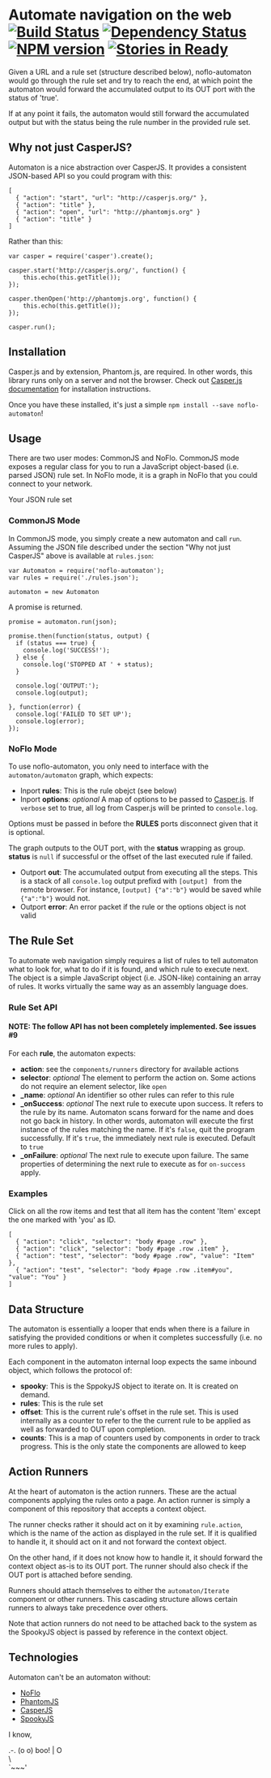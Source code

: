 # Automate navigation on the web <br/>[![Build Status](https://secure.travis-ci.org/kenhkan/noflo-automaton.png?branch=master)](http://travis-ci.org/kenhkan/noflo-automaton) [![Dependency Status](https://gemnasium.com/kenhkan/noflo-automaton.png)](https://gemnasium.com/kenhkan/noflo-automaton) [![NPM version](https://badge.fury.io/js/noflo-automaton.png)](http://badge.fury.io/js/noflo-automaton) [![Stories in Ready](https://badge.waffle.io/kenhkan/noflo-automaton.png)](http://waffle.io/kenhkan/noflo-automaton)

Given a URL and a rule set (structure described below), noflo-automaton would
go through the rule set and try to reach the end, at which point the automaton
would forward the accumulated output to its OUT port with the status of 'true'.

If at any point it fails, the automaton would still forward the accumulated
output but with the status being the rule number in the provided rule set.


## Why not just CasperJS?

Automaton is a nice abstraction over CasperJS. It provides a consistent
JSON-based API so you could program with this:

    [
      { "action": "start", "url": "http://casperjs.org/" },
      { "action": "title" },
      { "action": "open", "url": "http://phantomjs.org" }
      { "action": "title" }
    ]

Rather than this:

    var casper = require('casper').create();

    casper.start('http://casperjs.org/', function() {
        this.echo(this.getTitle());
    });

    casper.thenOpen('http://phantomjs.org', function() {
        this.echo(this.getTitle());
    });

    casper.run();


## Installation

Casper.js and by extension, Phantom.js, are required. In other words, this
library runs only on a server and not the browser. Check out [Casper.js
documentation](http://docs.casperjs.org/en/latest/installation.html) for
installation instructions.

Once you have these installed, it's just a simple `npm install --save
noflo-automaton`!


## Usage

There are two user modes: CommonJS and NoFlo. CommonJS mode exposes a regular class
for you to run a JavaScript object-based (i.e. parsed JSON) rule set. In NoFlo
  mode, it is a graph in NoFlo that you could connect to your network.

Your JSON rule set 

### CommonJS Mode

In CommonJS mode, you simply create a new automaton and call `run`. Assuming the
JSON file described under the section "Why not just CasperJS" above is
available at `rules.json`:

    var Automaton = require('noflo-automaton');
    var rules = require('./rules.json');

    automaton = new Automaton

A promise is returned.

    promise = automaton.run(json);

    promise.then(function(status, output) {
      if (status === true) {
        console.log('SUCCESS!');
      } else {
        console.log('STOPPED AT ' + status);
      }

      console.log('OUTPUT:');
      console.log(output);

    }, function(error) {
      console.log('FAILED TO SET UP');
      console.log(error);
    });

### NoFlo Mode

To use noflo-automaton, you only need to interface with the
`automaton/automaton` graph, which expects:

* Inport **rules**: This is the rule obejct (see below)
* Inport **options**: *optional* A map of options to be passed to
  [Casper.js](http://docs.casperjs.org/en/latest/modules/casper.html). If
  `verbose` set to true, all log from Casper.js will be printed to
  `console.log`.

Options must be passed in before the **RULES** ports disconnect given that it
is optional.

The graph outputs to the OUT port, with the **status** wrapping as group.
**status** is `null` if successful or the offset of the last executed rule if
failed.

* Outport **out**: The accumulated output from executing all the steps. This is
  a stack of all `console.log` output prefixd with `[output] ` from the remote
  browser. For instance, `[output] {"a":"b"}` would be saved while `{"a":"b"}`
  would not.
* Outport **error**: An error packet if the rule or the options object is not
  valid


## The Rule Set

To automate web navigation simply requires a list of rules to tell automaton
what to look for, what to do if it is found, and which rule to execute next.
The object is a simple JavaScript object (i.e. JSON-like) containing an array
of rules. It works virtually the same way as an assembly language does.

### Rule Set API

#### NOTE: The follow API has not been completely implemented. See issues #9

For each **rule**, the automaton expects:

* **action**: see the `components/runners` directory for available actions
* **selector**: *optional* The element to perform the action on. Some actions
  do not require an element selector, like `open`
* **_name**: *optional* An identifier so other rules can refer to this rule
* **_onSuccess**: *optional* The next rule to execute upon success. It refers
  to the rule by its name. Automaton scans forward for the name and does not go
  back in history. In other words, automaton will execute the first instance of
  the rules matching the name. If it's `false`, quit the program successfully.
  If it's `true`, the immediately next rule is executed. Default to `true`
* **_onFailure**: *optional* The next rule to execute upon failure. The same
  properties of determining the next rule to execute as for `on-success` apply.

### Examples

Click on all the row items and test that all item has the content 'Item' except
the one marked with 'you' as ID.

    [
      { "action": "click", "selector": "body #page .row" },
      { "action": "click", "selector": "body #page .row .item" },
      { "action": "test", "selector": "body #page .row", "value": "Item" },
      { "action": "test", "selector": "body #page .row .item#you", "value": "You" }
    ]


## Data Structure

The automaton is essentially a looper that ends when there is a failure in
satisfying the provided conditions or when it completes successfully (i.e. no
more rules to apply).

Each component in the automaton internal loop expects the same
inbound object, which follows the protocol of:

* **spooky**: This is the SppokyJS object to iterate on. It is created on
  demand.
* **rules**: This is the rule set
* **offset**: This is the current rule's offset in the rule set. This is
  used internally as a counter to refer to the the current rule to be applied
  as well as forwarded to OUT upon completion.
* **counts**: This is a map of counters used by components in order to
  track progress. This is the only state the components are allowed to keep


## Action Runners

At the heart of automaton is the action runners. These are the actual
components applying the rules onto a page. An action runner is simply a
component of this repository that accepts a context object.

The runner checks rather it should act on it by examining `rule.action`, which
is the name of the action as displayed in the rule set. If it is qualified to
handle it, it should act on it and not forward the context object.

On the other hand, if it does not know how to handle it, it should forward the
context object as-is to its OUT port. The runner should also check if the OUT
port is attached before sending.

Runners should attach themselves to either the `automaton/Iterate` component or
other runners. This cascading structure allows certain runners to always take
precedence over others.

Note that action runners do not need to be attached back to the system as the
SpookyJS object is passed by reference in the context object.


## Technologies

Automaton can't be an automaton without:

* [NoFlo](http://noflojs.org/)
* [PhantomJS](http://phantomjs.org/)
* [CasperJS](http://casperjs.org/)
* [SpookyJS](https://github.com/WaterfallEngineering/SpookyJS)

I know,

 .-.
(o o) boo!
| O \
 \   \
  `~~~'

